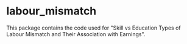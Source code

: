 # labour_mismatch

This package contains the code used for "Skill vs Education Types of Labour Mismatch and Their Association with Earnings".
